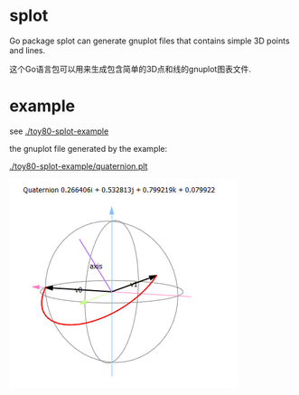 # splot
Go package splot can generate gnuplot files that contains simple 3D points and lines.

这个Go语言包可以用来生成包含简单的3D点和线的gnuplot图表文件. 

# example

see [./toy80-splot-example](https://github.com/toy80/splot/blob/main/toy80-splot-example/toy80-splot-example.go)


the gnuplot file generated by the example:

[./toy80-splot-example/quaternion.plt](https://github.com/toy80/splot/blob/main/toy80-splot-example/quaternion.plt)


![quaternion.png](https://github.com/toy80/splot/blob/main/toy80-splot-example/quaternion.png)

